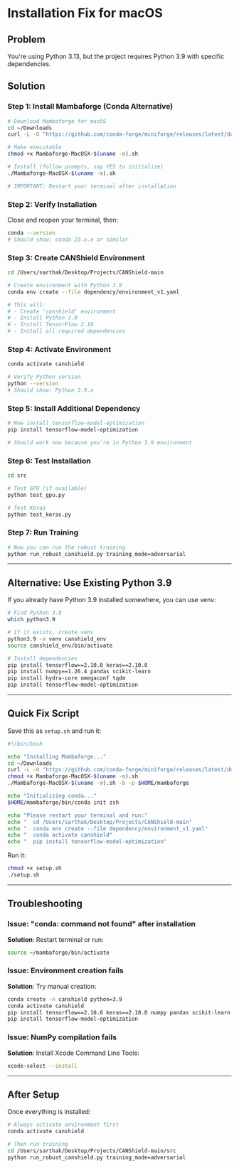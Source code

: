 # Installation Fix for macOS

## Problem
You're using Python 3.13, but the project requires Python 3.9 with specific dependencies.

## Solution

### Step 1: Install Mambaforge (Conda Alternative)

```bash
# Download Mambaforge for macOS
cd ~/Downloads
curl -L -O "https://github.com/conda-forge/miniforge/releases/latest/download/Mambaforge-MacOSX-$(uname -m).sh"

# Make executable
chmod +x Mambaforge-MacOSX-$(uname -m).sh

# Install (follow prompts, say YES to initialize)
./Mambaforge-MacOSX-$(uname -m).sh

# IMPORTANT: Restart your terminal after installation
```

### Step 2: Verify Installation

Close and reopen your terminal, then:

```bash
conda --version
# Should show: conda 23.x.x or similar
```

### Step 3: Create CANShield Environment

```bash
cd /Users/sarthak/Desktop/Projects/CANShield-main

# Create environment with Python 3.9
conda env create --file dependency/environment_v1.yaml

# This will:
# - Create 'canshield' environment
# - Install Python 3.9
# - Install TensorFlow 2.10
# - Install all required dependencies
```

### Step 4: Activate Environment

```bash
conda activate canshield

# Verify Python version
python --version
# Should show: Python 3.9.x
```

### Step 5: Install Additional Dependency

```bash
# Now install tensorflow-model-optimization
pip install tensorflow-model-optimization

# Should work now because you're in Python 3.9 environment
```

### Step 6: Test Installation

```bash
cd src

# Test GPU (if available)
python test_gpu.py

# Test Keras
python test_keras.py
```

### Step 7: Run Training

```bash
# Now you can run the robust training
python run_robust_canshield.py training_mode=adversarial
```

---

## Alternative: Use Existing Python 3.9

If you already have Python 3.9 installed somewhere, you can use venv:

```bash
# Find Python 3.9
which python3.9

# If it exists, create venv
python3.9 -m venv canshield_env
source canshield_env/bin/activate

# Install dependencies
pip install tensorflow==2.10.0 keras==2.10.0
pip install numpy==1.26.4 pandas scikit-learn
pip install hydra-core omegaconf tqdm
pip install tensorflow-model-optimization
```

---

## Quick Fix Script

Save this as `setup.sh` and run it:

```bash
#!/bin/bash

echo "Installing Mambaforge..."
cd ~/Downloads
curl -L -O "https://github.com/conda-forge/miniforge/releases/latest/download/Mambaforge-MacOSX-$(uname -m).sh"
chmod +x Mambaforge-MacOSX-$(uname -m).sh
./Mambaforge-MacOSX-$(uname -m).sh -b -p $HOME/mambaforge

echo "Initializing conda..."
$HOME/mambaforge/bin/conda init zsh

echo "Please restart your terminal and run:"
echo "  cd /Users/sarthak/Desktop/Projects/CANShield-main"
echo "  conda env create --file dependency/environment_v1.yaml"
echo "  conda activate canshield"
echo "  pip install tensorflow-model-optimization"
```

Run it:
```bash
chmod +x setup.sh
./setup.sh
```

---

## Troubleshooting

### Issue: "conda: command not found" after installation
**Solution**: Restart terminal or run:
```bash
source ~/mambaforge/bin/activate
```

### Issue: Environment creation fails
**Solution**: Try manual creation:
```bash
conda create -n canshield python=3.9
conda activate canshield
pip install tensorflow==2.10.0 keras==2.10.0 numpy pandas scikit-learn hydra-core omegaconf tqdm
pip install tensorflow-model-optimization
```

### Issue: NumPy compilation fails
**Solution**: Install Xcode Command Line Tools:
```bash
xcode-select --install
```

---

## After Setup

Once everything is installed:

```bash
# Always activate environment first
conda activate canshield

# Then run training
cd /Users/sarthak/Desktop/Projects/CANShield-main/src
python run_robust_canshield.py training_mode=adversarial
```

